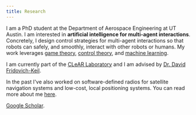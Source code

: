```yaml
---
title: Research
---
```

 
I am a PhD student at the Department of Aerospace Engineering at UT Austin. I am interested in **artificial intelligence for multi-agent interactions**. Concretely, I design control strategies for multi-agent interactions so that robots can safely, and smoothly, interact with other robots or humans. My work leverages [game theory](tags/game-theory), [control theory](tags/control-theory), and [machine learning](tags/machine-learning). 

I am currently part of the [CLeAR Laboratory](https://clearoboticslab.github.io/) and I am advised by [Dr. David Fridovich-Keil](https://www.ae.utexas.edu/people/faculty/faculty-directory/fridovich-keil).
 
In the past I've also worked on software-defined radios for satellite navigation systems and low-cost, local positioning systems. You can read more about me [here](about).
 
[Google Scholar](https://scholar.google.com/citations?user=q0dyHx4AAAAJ&hl=en).